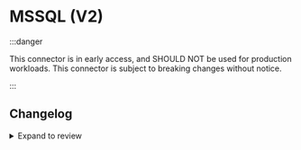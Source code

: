 # MSSQL (V2)

:::danger

This connector is in early access, and SHOULD NOT be used for production workloads. This connector is subject to breaking changes without notice.

:::

## Changelog

<details>
  <summary>Expand to review</summary>

| Version | Date       | Pull Request                                                | Subject                                              |
|:--------|:-----------|:------------------------------------------------------------|:-----------------------------------------------------|
| 0.1.8   | 2025-02-11 | [53236](https://github.com/airbytehq/airbyte/pull/53236)    | RC6: Break up deletes into loop to reduce locking.   |
| 0.1.7   | 2025-02-07 | [53236](https://github.com/airbytehq/airbyte/pull/53236)    | RC5: Use rowlock hint.                               |
| 0.1.6   | 2025-02-06 | [53192](https://github.com/airbytehq/airbyte/pull/53192)    | RC4: Fix config, timehandling and performance tweak. |
| 0.1.5   | 2025-02-04 | [53174](https://github.com/airbytehq/airbyte/pull/53174)    | RC3: Fix metadata.yaml for publish                   |
| 0.1.4   | 2025-02-04 | [52704](https://github.com/airbytehq/airbyte/pull/52704)    | RC2: Performance improvement                         |
| 0.1.3   | 2025-01-24 | [52096](https://github.com/airbytehq/airbyte/pull/52096)    | Release candidate                                    |
| 0.1.2   | 2025-01-10 | [51508](https://github.com/airbytehq/airbyte/pull/51508)    | Use a non root base image                            |
| 0.1.1   | 2024-12-18 | [49870](https://github.com/airbytehq/airbyte/pull/49870)    | Use a base image: airbyte/java-connector-base:1.0.0  |
| 0.1.0   | 2024-12-16 | [\#49460](https://github.com/airbytehq/airbyte/pull/49460)  | Initial commit                                       |

</details>
